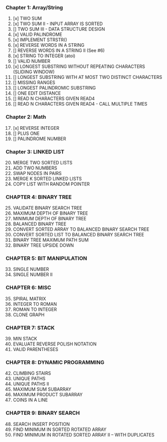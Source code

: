 ### Chapter 1: Array/String
1. [x] TWO SUM
2. [x] TWO SUM II - INPUT ARRAY IS SORTED
3. [] TWO SUM III - DATA STRUCTURE DESIGN
4. [x] VALID PALINDROME
5. [x] IMPLEMENT STRSTR()
6. [x] REVERSE WORDS IN A STRING
7. [] REVERSE WORDS IN A STRING II (See #6)
8. [x] STRING TO INTEGER (atoi)
9. [] VALID NUMBER
10. [x] LONGEST SUBSTRING WITHOUT REPEATING CHARACTERS (SLIDING WINDOW)
11. [] LONGEST SUBSTRING WITH AT MOST TWO DISTINCT CHARACTERS
12. [] MISSING RANGES
13. [] LONGEST PALINDROMIC SUBSTRING
14. [] ONE EDIT DISTANCE
15. [] READ N CHARACTERS GIVEN READ4
16. [] READ N CHARACTERS GIVEN READ4 - CALL MULTIPLE TIMES

### Chapter 2: Math
17. [x] REVERSE INTEGER
18. [] PLUS ONE
19. [] PALINDROME NUMBER

### Chapter 3: LINKED LIST
20. MERGE TWO SORTED LISTS
21. ADD TWO NUMBERS
22. SWAP NODES IN PAIRS
23. MERGE K SORTED LINKED LISTS
24. COPY LIST WITH RANDOM POINTER 

### CHAPTER 4: BINARY TREE 
25. VALIDATE BINARY SEARCH TREE
26. MAXIMUM DEPTH OF BINARY TREE 
27. MINIMUM DEPTH OF BINARY TREE 
28. BALANCED BINARY TREE 
29. CONVERT SORTED ARRAY TO BALANCED BINARY SEARCH TREE 
30. CONVERT SORTED LIST TO BALANCED BINARY SEARCH TREE
31. BINARY TREE MAXIMUM PATH SUM
32. BINARY TREE UPSIDE DOWN

### CHAPTER 5: BIT MANIPULATION 
33. SINGLE NUMBER
34. SINGLE NUMBER II

### CHAPTER 6: MISC
35. SPIRAL MATRIX
36. INTEGER TO ROMAN 
37. ROMAN TO INTEGER 
38. CLONE GRAPH 

### CHAPTER 7: STACK 

39. MIN STACK 
40. EVALUATE REVERSE POLISH NOTATION 
41. VALID PARENTHESES
 
### CHAPTER 8: DYNAMIC PROGRAMMING
42. CLIMBING STAIRS
43. UNIQUE PATHS
44. UNIQUE PATHS II 
45. MAXIMUM SUM SUBARRAY 
46. MAXIMUM PRODUCT SUBARRAY 
47. COINS IN A LINE

### CHAPTER 9: BINARY SEARCH
48. SEARCH INSERT POSITION 
49. FIND MINIMUM IN SORTED ROTATED ARRAY
50. FIND MINIMUM IN ROTATED SORTED ARRAY II – WITH DUPLICATES